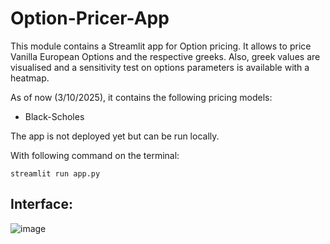 # Option-Pricer-App

This module contains a Streamlit app for Option pricing. It allows to price Vanilla European Options and the respective greeks.
Also, greek values are visualised and a sensitivity test on options parameters is available with a heatmap.

As of now (3/10/2025), it contains the following pricing models:
- Black-Scholes

The app is not deployed yet but can be run locally.

With following command on the terminal:
```
streamlit run app.py
```

## Interface:

![image](https://github.com/user-attachments/assets/610c07f5-4056-408a-b14a-ae6bb53fb4dd)

